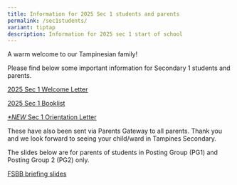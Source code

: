 ```yaml
---
title: Information for 2025 Sec 1 students and parents
permalink: /sec1students/
variant: tiptap
description: Information for 2025 sec 1 start of school
---
```

<p>A warm welcome to our Tampinesian family!</p>
<p>Please find below some important information for Secondary 1 students
and parents.</p>
<p><a href="/files/Welcome_Letter_2025_Sec_1.pdf" rel="noopener noreferrer nofollow" target="_blank">2025 Sec 1 Welcome Letter</a>
</p>
<p><a href="/files/Booklist_2025_TPS__Final_Draft__S1.pdf" rel="noopener noreferrer nofollow" target="_blank">2025 Sec 1 Booklist</a>
</p>
<p><em><a href="/files/Sec_1_Orientation.pdf" rel="noopener noreferrer nofollow" target="_blank">*NEW </a></em>
<a href="/files/Sec_1_Orientation.pdf" rel="noopener noreferrer nofollow" target="_blank">Sec 1 Orientation Letter</a>
</p>
<p></p>
<p>These have also been sent via Parents Gateway to all parents. Thank you
and we look forward to seeing your child/ward in Tampines Secondary.</p>
<p></p>
<p>The slides below are for parents of students in Posting Group (PG1) and
Posting Group 2 (PG2) only.</p>
<p><a href="/files/FSBB_Briefing_slides_for_parents_19_Dec_2024_compressed.pdf" rel="noopener noreferrer nofollow" target="_blank">FSBB briefing slides</a>
</p>
<p></p>
<p></p>
<p></p>
<p></p>
<p></p>
<p></p>